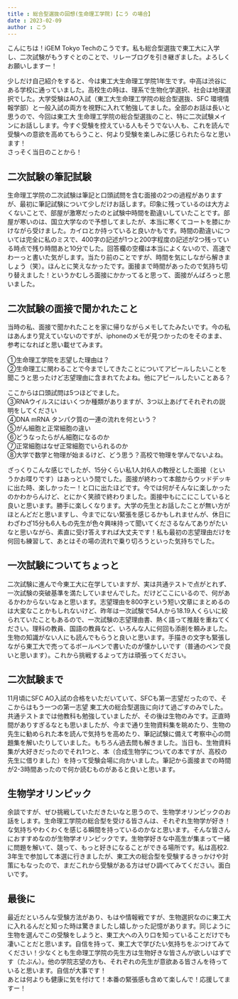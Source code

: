 ```yaml
---
title : 総合型選抜の回想(生命理工学院)【こう の場合】
date : 2023-02-09
author : こう
---
```


こんにちは！iGEM Tokyo Techのこうです。私も総合型選抜で東工大に入学し、二次試験がもうすぐとのことで、リレーブログを引き継ぎました。よろしくお願いしますー！

<!--more-->

少しだけ自己紹介をすると、今は東工大生命理工学院1年生です。中高は渋谷にある学校に通っていました。高校生の時は、理系で生物化学選択、社会は地理選択でした。大学受験はAO入試（東工大生命理工学院の総合型選抜、SFC 環境情報学部）と一般入試の両方を視野に入れて勉強してました。全部のお話は長いと思うので、今回は東工大 生命理工学院の総合型選抜のこと、特に二次試験メインにお話しします。今すぐ受験を控えている人もそうでない人も、これを読んで受験への意欲を高めてもらうこと、何より受験を楽しみに感じられたらなと思います！  
さっそく当日のことから！

## 二次試験の筆記試験
生命理工学院の二次試験は筆記と口頭試問を含む面接の2つの過程がありますが、最初に筆記試験について少しだけお話します。印象に残っているのは大方よくないことで、部屋が激寒だったのと試験中時間を勘違いしていたことです。部屋が寒いのは、国立大学なので予想してましたが、本当に寒くてコートを膝にかけながら受けました。カイロとか持っていると良いかもです。時間の勘違いについては完全に私のミスで、400字の記述が1つと200字程度の記述が2つ残っている時点で残り時間あと10分でした。回答欄の空欄は本当によくないので、高速でわーっと書いた気がします。当たり前のことですが、時間を気にしながら解きましょう（笑）。ほんとに笑えなかったです。面接まで時間があったので気持ち切り替えました！というかむしろ面接にかかってると思って、面接がんばろっと思いました。

## 二次試験の面接で聞かれたこと
当時の私、面接で聞かれたことを家に帰りながらメモしてたみたいです。今の私はあんまり覚えていないのですが、iphoneのメモが見つかったのをそのまま、参考になればと思い載せてみます。

①生命理工学院を志望した理由は？  
②生命理工に関わることで今までしてきたことについてアピールしたいことを聞こうと思ったけど志望理由に含まれてたよね。他にアピールしたいことある？

ここからは口頭試問は5つほどでました。  
③RNAウイルスにはいくつか種類がありますが、3つ以上あげてそれぞれの説明をしてください  
④DNA mRNA タンパク質の一連の流れを何という？  
⑤がん細胞と正常細胞の違い  
⑥どうなったらがん細胞になるのか  
⑦正常細胞はなぜ正常細胞でいられるのか  
⑧大学で数学と物理が始まるけど、どう思う？高校で物理を学んでないよね。  

ざっくりこんな感じでしたが、15分くらい私1人対6人の教授とした面接（というかお喋りです）はあっという間でした。面接が終わって本館からウッドデッキに出た時、楽しかったー！と口に出たほどです。今では何がそんなに楽しかったのかわからんけど、とにかく笑顔で終わりました。面接中もにこにこしていると良いと思います。勝手に楽しくなります。大学の先生とお話したことが無い方がほとんどだと思いますし、今までにない緊張を感じるかもしれませんが、休日にわざわざ15分も6人もの先生が色々興味持って聞いてくださるなんてありがたいなと思いながら、素直に受け答えすれば大丈夫です！私も最初の志望理由だけを何回も練習して、あとはその場の流れで乗り切ろうといった気持ちでした。

## 一次試験についてちょっと
二次試験に進んで今東工大に在学していますが、実は共通テストで点がとれず、一次試験の突破基準を満たしていませんでした。だけどここにいるので、何があるかわからないなぁと思います。志望理由を800字という短い文章にまとめるのは大変なことかもしれないけど、昨年は一次試験で54人から18.19人くらいに絞られていたこともあるので、一次試験の志望理由書、熱く語って推敲を重ねてください。理科の教員、国語の教員など、いろんな人に何回も添削を頼みました。生物の知識がない人にも読んでもらうと良いと思います。手描きの文字も緊張しながら東工大で売ってるボールペンで書いたのが懐かしいです（普通のペンで良いと思います）。これから挑戦するよって方は頑張ってください。

## 二次試験まで
11月頃にSFC AO入試の合格をいただいていて、SFCも第一志望だったので、そこからはもう一つの第一志望 東工大の総合型選抜に向けて過ごすのみでした。共通テストまでは他教科も勉強していましたが、その後は生物のみです。正直時間がありすぎるなとも思いましたが、今まで通り生物資料集を眺めたり、生物の先生に勧められた本を読んで気持ちを高めたり、筆記試験に備えて考察中心の問題集を解いたりしていました。もちろん過去問も解きました。当日も、生物資料集が大好きだったのでそれ1つと、本（合成生物学についての本ですが、高校の先生に借りました）を持って受験会場に向かいました。筆記から面接までの時間が2-3時間あったので何か読むものがあると良いと思います。

## 生物学オリンピック
余談ですが、ぜひ挑戦していただきたいなと思うので、生物学オリンピックのお話をします。生命理工学院の総合型を受ける皆さんは、それぞれ生物学が好き！な気持ちやわくわくを感じる瞬間を持っているのかなと思います。そんな皆さんにおすすめなのが生物学オリンピックです。生物学好きな中高生が集まって一緒に問題を解いて、競って、もっと好きになることができる場所です。私は高校2. 3年生で参加して本選に行きましたが、東工大の総合型を受験するきっかけや対策にもなったので、まだこれから受験がある方はぜひ調べてみてください。面白いです。


## 最後に
最近だといろんな受験方法があり、もはや情報戦ですが、生物選択なのに東工大に入れるんだと知った時は驚きましたし嬉しかった記憶があります。同じように生物を選んでこの受験をしようと、東工大への入り口を知っていることだけでも凄いことだと思います。自信を持って、東工大で学びたい気持ちをぶつけてみてください！少なくとも生命理工学院の先生方は生物好きな皆さんが欲しいはずです（たぶん）。他の学院志望の方も、それぞれの先生が意欲ある皆さんを待っていると思います。自信が大事です！  
あとは何よりも健康に気を付けて！本番の緊張感も含めて楽しんで！応援してますー！